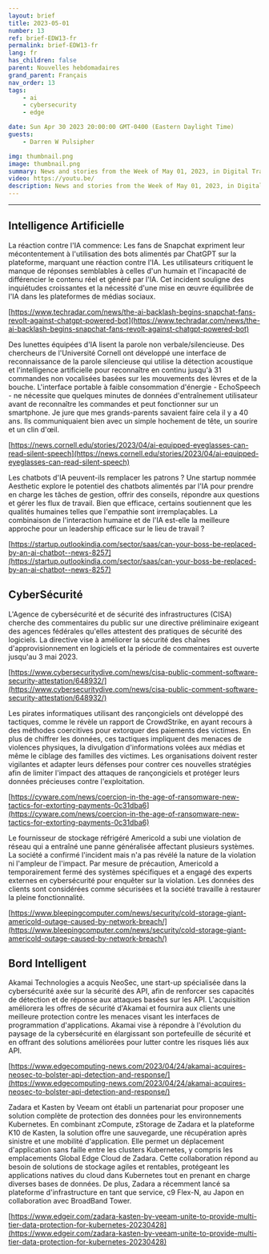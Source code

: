 ```yaml
---
layout: brief
title: 2023-05-01
number: 13
ref: brief-EDW13-fr
permalink: brief-EDW13-fr
lang: fr
has_children: false
parent: Nouvelles hebdomadaires
grand_parent: Français
nav_order: 13
tags:
    - ai
    - cybersecurity
    - edge

date: Sun Apr 30 2023 20:00:00 GMT-0400 (Eastern Daylight Time)
guests:
    - Darren W Pulsipher

img: thumbnail.png
image: thumbnail.png
summary: News and stories from the Week of May 01, 2023, in Digital Transformation, including cyberattacks and intelligent edge, non-verbal communication AI, and company merges in the IoT space.
video: https://youtu.be/
description: News and stories from the Week of May 01, 2023, in Digital Transformation, including cyberattacks and intelligent edge, non-verbal communication AI, and company merges in the IoT space.
---
```






---

## Intelligence Artificielle

La réaction contre l'IA commence: Les fans de Snapchat expriment leur mécontentement à l'utilisation des bots alimentés par ChatGPT sur la plateforme, marquant une réaction contre l'IA. Les utilisateurs critiquent le manque de réponses semblables à celles d'un humain et l'incapacité de différencier le contenu réel et généré par l'IA. Cet incident souligne des inquiétudes croissantes et la nécessité d'une mise en œuvre équilibrée de l'IA dans les plateformes de médias sociaux.

[https://www.techradar.com/news/the-ai-backlash-begins-snapchat-fans-revolt-against-chatgpt-powered-bot](https://www.techradar.com/news/the-ai-backlash-begins-snapchat-fans-revolt-against-chatgpt-powered-bot)

Des lunettes équipées d'IA lisent la parole non verbale/silencieuse. Des chercheurs de l'Université Cornell ont développé une interface de reconnaissance de la parole silencieuse qui utilise la détection acoustique et l'intelligence artificielle pour reconnaître en continu jusqu'à 31 commandes non vocalisées basées sur les mouvements des lèvres et de la bouche. L'interface portable à faible consommation d'énergie - EchoSpeech - ne nécessite que quelques minutes de données d'entraînement utilisateur avant de reconnaître les commandes et peut fonctionner sur un smartphone. Je jure que mes grands-parents savaient faire cela il y a 40 ans. Ils communiquaient bien avec un simple hochement de tête, un sourire et un clin d'œil.

[https://news.cornell.edu/stories/2023/04/ai-equipped-eyeglasses-can-read-silent-speech](https://news.cornell.edu/stories/2023/04/ai-equipped-eyeglasses-can-read-silent-speech)

Les chatbots d'IA peuvent-ils remplacer les patrons ? Une startup nommée Aesthetic explore le potentiel des chatbots alimentés par l'IA pour prendre en charge les tâches de gestion, offrir des conseils, répondre aux questions et gérer les flux de travail. Bien que efficace, certains soutiennent que les qualités humaines telles que l'empathie sont irremplaçables. La combinaison de l'interaction humaine et de l'IA est-elle la meilleure approche pour un leadership efficace sur le lieu de travail ?

[https://startup.outlookindia.com/sector/saas/can-your-boss-be-replaced-by-an-ai-chatbot--news-8257](https://startup.outlookindia.com/sector/saas/can-your-boss-be-replaced-by-an-ai-chatbot--news-8257)

## CyberSécurité

L'Agence de cybersécurité et de sécurité des infrastructures (CISA) cherche des commentaires du public sur une directive préliminaire exigeant des agences fédérales qu'elles attestent des pratiques de sécurité des logiciels. La directive vise à améliorer la sécurité des chaînes d'approvisionnement en logiciels et la période de commentaires est ouverte jusqu'au 3 mai 2023.

[https://www.cybersecuritydive.com/news/cisa-public-comment-software-security-attestation/648932/](https://www.cybersecuritydive.com/news/cisa-public-comment-software-security-attestation/648932/)

Les pirates informatiques utilisant des rançongiciels ont développé des tactiques, comme le révèle un rapport de CrowdStrike, en ayant recours à des méthodes coercitives pour extorquer des paiements des victimes. En plus de chiffrer les données, ces tactiques impliquent des menaces de violences physiques, la divulgation d'informations volées aux médias et même le ciblage des familles des victimes. Les organisations doivent rester vigilantes et adapter leurs défenses pour contrer ces nouvelles stratégies afin de limiter l'impact des attaques de rançongiciels et protéger leurs données précieuses contre l'exploitation.

[https://cyware.com/news/coercion-in-the-age-of-ransomware-new-tactics-for-extorting-payments-0c31dba6](https://cyware.com/news/coercion-in-the-age-of-ransomware-new-tactics-for-extorting-payments-0c31dba6)

Le fournisseur de stockage réfrigéré Americold a subi une violation de réseau qui a entraîné une panne généralisée affectant plusieurs systèmes. La société a confirmé l'incident mais n'a pas révélé la nature de la violation ni l'ampleur de l'impact. Par mesure de précaution, Americold a temporairement fermé des systèmes spécifiques et a engagé des experts externes en cybersécurité pour enquêter sur la violation. Les données des clients sont considérées comme sécurisées et la société travaille à restaurer la pleine fonctionnalité.

[https://www.bleepingcomputer.com/news/security/cold-storage-giant-americold-outage-caused-by-network-breach/](https://www.bleepingcomputer.com/news/security/cold-storage-giant-americold-outage-caused-by-network-breach/)

## Bord Intelligent

Akamai Technologies a acquis NeoSec, une start-up spécialisée dans la cybersécurité axée sur la sécurité des API, afin de renforcer ses capacités de détection et de réponse aux attaques basées sur les API. L'acquisition améliorera les offres de sécurité d'Akamai et fournira aux clients une meilleure protection contre les menaces visant les interfaces de programmation d'applications. Akamai vise à répondre à l'évolution du paysage de la cybersécurité en élargissant son portefeuille de sécurité et en offrant des solutions améliorées pour lutter contre les risques liés aux API.

[https://www.edgecomputing-news.com/2023/04/24/akamai-acquires-neosec-to-bolster-api-detection-and-response/](https://www.edgecomputing-news.com/2023/04/24/akamai-acquires-neosec-to-bolster-api-detection-and-response/)

Zadara et Kasten by Veeam ont établi un partenariat pour proposer une solution complète de protection des données pour les environnements Kubernetes. En combinant zCompute, zStorage de Zadara et la plateforme K10 de Kasten, la solution offre une sauvegarde, une récupération après sinistre et une mobilité d'application. Elle permet un déplacement d'application sans faille entre les clusters Kubernetes, y compris les emplacements Global Edge Cloud de Zadara. Cette collaboration répond au besoin de solutions de stockage agiles et rentables, protégeant les applications natives du cloud dans Kubernetes tout en prenant en charge diverses bases de données. De plus, Zadara a récemment lancé sa plateforme d'infrastructure en tant que service, c9 Flex-N, au Japon en collaboration avec BroadBand Tower.

[https://www.edgeir.com/zadara-kasten-by-veeam-unite-to-provide-multi-tier-data-protection-for-kubernetes-20230428](https://www.edgeir.com/zadara-kasten-by-veeam-unite-to-provide-multi-tier-data-protection-for-kubernetes-20230428)


